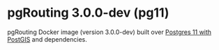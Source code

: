 # pgRouting 3.0.0-dev (pg11)

pgRouting Docker image (version 3.0.0-dev) built over [Postgres 11 with PostGIS](https://hub.docker.com/r/mdillon/postgis) and dependencies.
